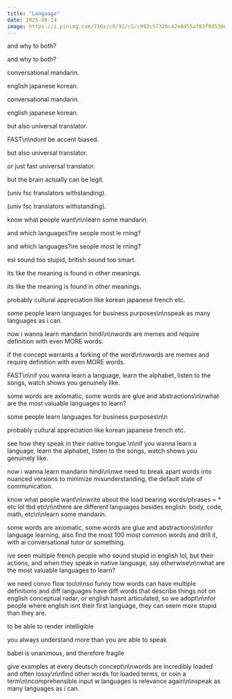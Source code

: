 ```yaml
---
title: "Language"
date: 2025-08-14
image: https://i.pinimg.com/736x/c0/92/c5/c092c57320c42e8d55af83f9d5306314.jpg
---
```


and why to both?

and why to both?

conversational mandarin.

english japanese korean.

conversational mandarin.

english japanese korean.

but also universal translator.

FAST\n\ndont be accent biased.

but also universal translator.

or just fast universal translator.

but the brain actually can be legit.

(univ fsc  translators withstanding).

(univ fsc  translators withstanding).

know what people want\n\nlearn some mandarin.

and which languages?ire seople most le rning?

and which languages?ire seople most le rning?

esl sound too stupid, british sound too smart.

its like the meaning is found in other meanings.

its like the meaning is found in other meanings.

probably cultural appreciation like korean japanese french etc.

some people learn languages for business purposes\n\nspeak as many languages as i can.

now i wanna learn mandarin hindi\n\nwords are memes and require definition with even MORE words.

if the concept warrants a forking of the word\n\nwords are memes and require definition with even MORE words.

FAST\n\nif you wanna learn a language, learn the alphabet, listen to the songs, watch shows you genuinely like.

some words are axiomatic, some words are glue and abstractions\n\nwhat are the most valuable languages to learn?

some people learn languages for business purposes\n\n

probably cultural appreciation like korean japanese french etc.

see how they speak in their native tongue.\n\nif you wanna learn a language, learn the alphabet, listen to the songs, watch shows you genuinely like.

now i wanna learn mandarin hindi\n\nwe need to break apart words into nuanced versions to minimize misunderstanding, the default state of communication.

know what people want\n\nwrite about the load bearing words/phrases = * etc lol tbd etc\n\nthere are different languages besides english: body, code, math, etc\n\nlearn some mandarin.

some words are axiomatic, some words are glue and abstractions\n\nfor language learning, also find the most 100 most common words and drill it, with ai conversational tutor or something.

ive seen multiple french people who sound stupid in english lol, but their actions, and when they speak in native language, say otherwise\n\nwhat are the most valuable languages to learn?

we need convo flow too\n\nso funny how words can have multiple definitions and diff languages have diff words that describe things not on english conceptual radar, or english hasnt articulated, so we adopt\n\nfor people where english isnt their first language, they can seem more stupid than they are.

to be able to render intelligible

you always understand more than you are able to speak

babel is unanimous, and therefore fragile

give examples at every deutsch concept\n\nwords are incredibly loaded and often lossy\n\nfind other words for loaded terms, or coin a term\n\ncomprehensible input w languages is relevance again\n\nspeak as many languages as i can.

